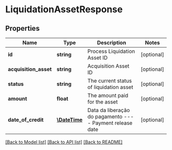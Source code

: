 # LiquidationAssetResponse

## Properties
Name | Type | Description | Notes
------------ | ------------- | ------------- | -------------
**id** | **string** | Process Liquidation Asset ID | [optional] 
**acquisition_asset** | **string** | Acquisition Asset ID | [optional] 
**status** | **string** | The current status of liquidation asset | [optional] 
**amount** | **float** | The amount paid for the asset | [optional] 
**date_of_credit** | [**\DateTime**](\DateTime.md) | Data da liberação do pagamento  ----  Payment release date | [optional] 

[[Back to Model list]](../../README.md#documentation-for-models) [[Back to API list]](../../README.md#documentation-for-api-endpoints) [[Back to README]](../../README.md)


